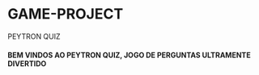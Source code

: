 # GAME-PROJECT

PEYTRON QUIZ

<h4>BEM VINDOS AO PEYTRON QUIZ, JOGO DE PERGUNTAS ULTRAMENTE DIVERTIDO<h4>
